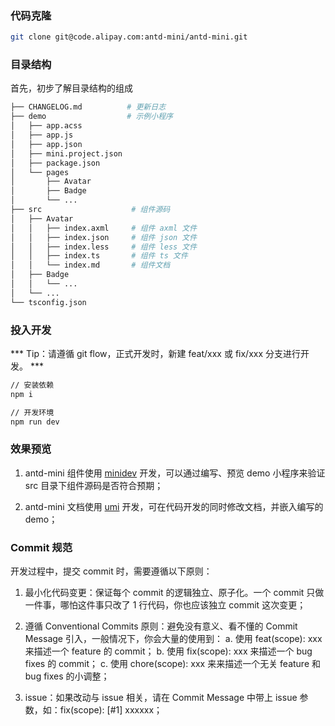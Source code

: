 ### 代码克隆

``` bash
git clone git@code.alipay.com:antd-mini/antd-mini.git 
```

### 目录结构

首先，初步了解目录结构的组成

``` bash
├── CHANGELOG.md          # 更新日志
├── demo                  # 示例小程序
│   ├── app.acss
│   ├── app.js
│   ├── app.json
│   ├── mini.project.json
│   ├── package.json
│   └── pages
│       ├── Avatar
│       ├── Badge
│       └── ...
├── src                    # 组件源码
│   ├── Avatar
│   │   ├── index.axml     # 组件 axml 文件
│   │   ├── index.json     # 组件 json 文件
│   │   ├── index.less     # 组件 less 文件
│   │   ├── index.ts       # 组件 ts 文件
│   │   └── index.md       # 组件文档
│   ├── Badge
│   │   └── ...
│   └── ...
└── tsconfig.json
```

### 投入开发

*** Tip：请遵循 git flow，正式开发时，新建 feat/xxx 或 fix/xxx 分支进行开发。 ***

``` bash
// 安装依赖
npm i

// 开发环境
npm run dev
```

### 效果预览

1. antd-mini 组件使用 [minidev](https://www.npmjs.com/package/minidev/v/0.0.7) 开发，可以通过编写、预览 demo 小程序来验证 src 目录下组件源码是否符合预期；

2. antd-mini 文档使用 [umi](https://umijs.org/zh-CN) 开发，可在代码开发的同时修改文档，并嵌入编写的 demo；


### Commit 规范

开发过程中，提交 commit 时，需要遵循以下原则：

1. 最小化代码变更：保证每个 commit 的逻辑独立、原子化。一个 commit 只做一件事，哪怕这件事只改了 1 行代码，你也应该独立 commit 这次变更；

2. 遵循 Conventional Commits 原则：避免没有意义、看不懂的 Commit Message 引入，一般情况下，你会大量的使用到：
  a. 使用 feat(scope): xxx 来描述一个 feature 的 commit；
  b. 使用 fix(scope): xxx 来描述一个 bug fixes 的 commit；
  c. 使用 chore(scope): xxx 来来描述一个无关 feature 和 bug fixes 的小调整；

3. issue：如果改动与 issue 相关，请在 Commit Message 中带上 issue 参数，如：fix(scope): [#1] xxxxxx；